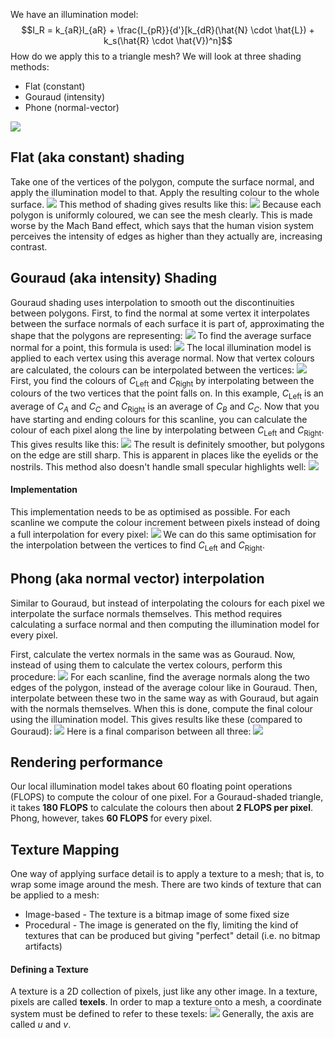 We have an illumination model:
$$I_R = k_{aR}I_{aR} + \frac{I_{pR}}{d'}[k_{dR}(\hat{N} \cdot \hat{L}) + k_s(\hat{R} \cdot \hat{V})^n]$$
How do we apply this to a triangle mesh? We will look at three shading methods:
- Flat (constant)
- Gouraud (intensity)
- Phone (normal-vector)

![](Pasted%20image%2020230302141745.png)
## Flat (aka constant) shading
Take one of the vertices of the polygon, compute the surface normal, and apply the illumination model to that. Apply the resulting colour to the whole surface.
![](Pasted%20image%2020230302141928.png)
This method of shading gives results like this:
![](Pasted%20image%2020230302142318.png)
Because each polygon is uniformly coloured, we can see the mesh clearly. This is made worse by the Mach Band effect, which says that the human vision system perceives the intensity of edges as higher than they actually are, increasing contrast.
## Gouraud (aka intensity) Shading
Gouraud shading uses interpolation to smooth out the discontinuities between polygons.
First, to find the normal at some vertex it interpolates between the surface normals of each surface it is part of, approximating the shape that the polygons are representing:
![](Pasted%20image%2020230302142544.png)
To find the average surface normal for a point, this formula is used:
![](Pasted%20image%2020230302142636.png)
The local illumination model is applied to each vertex using this average normal. Now that vertex colours are calculated, the colours can be interpolated between the vertices:
![](Pasted%20image%2020230302143001.png)
First, you find the colours of $C_\text{Left}$ and $C_\text{Right}$ by interpolating between the colours of the two vertices that the point falls on. In this example, $C_\text{Left}$ is an average of $C_A$ and $C_C$ and $C_\text{Right}$ is an average of $C_B$ and $C_C$. Now that you have starting and ending colours for this scanline, you can calculate the colour of each pixel along the line by interpolating between $C_\text{Left}$ and $C_\text{Right}$.
This gives results like this:
![](Pasted%20image%2020230302143537.png)
The result is definitely smoother, but polygons on the edge are still sharp. This is apparent in places like the eyelids or the nostrils. This method also doesn't handle small specular highlights well:
![](Pasted%20image%2020230302143741.png)
#### Implementation
This implementation needs to be as optimised as possible. For each scanline we compute the colour increment between pixels instead of doing a full interpolation for every pixel:
![](Pasted%20image%2020230302143845.png)
We can do this same optimisation for the interpolation between the vertices to find $C_\text{Left}$ and $C_\text{Right}$.
## Phong (aka normal vector) interpolation
Similar to Gouraud, but instead of interpolating the colours for each pixel we interpolate the surface normals themselves. This method requires calculating a surface normal and then computing the illumination model for every pixel.

First, calculate the vertex normals in the same was as Gouraud. Now, instead of using them to calculate the vertex colours, perform this procedure:
![](Pasted%20image%2020230302144722.png)
For each scanline, find the average normals along the two edges of the polygon, instead of the average colour like in Gouraud. Then, interpolate between these two in the same way as with Gouraud, but again with the normals themselves. When this is done, compute the final colour using the illumination model.
This gives results like these (compared to Gouraud):
![](Pasted%20image%2020230302144925.png)
Here is a final comparison between all three:
![](Pasted%20image%2020230302145004.png)
## Rendering performance
Our local illumination model takes about 60 floating point operations (FLOPS) to compute the colour of one pixel. For a Gouraud-shaded triangle, it takes **180 FLOPS** to calculate the colours then about **2 FLOPS per pixel**. Phong, however, takes **60 FLOPS** for every pixel.

## Texture Mapping
One way of applying surface detail is to apply a texture to a mesh; that is, to wrap some image around the mesh. There are two kinds of texture that can be applied to a mesh:
- Image-based - The texture is a bitmap image of some fixed size
- Procedural - The image is generated on the fly, limiting the kind of textures that can be produced but giving "perfect" detail (i.e. no bitmap artifacts)

#### Defining a Texture
A texture is a 2D collection of pixels, just like any other image. In a texture, pixels are called **texels**. In order to map a texture onto a mesh, a coordinate system must be defined to refer to these texels:
![](Pasted%20image%2020230302145819.png)
Generally, the axis are called $u$ and $v$.